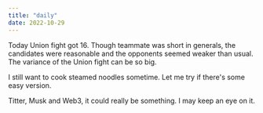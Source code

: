```yaml
---
title: "daily"
date: 2022-10-29
---
```

Today Union fight got 16. Though teammate was short in generals, the candidates were reasonable and the opponents seemed weaker than usual. The variance 
of the Union fight can be so big.

I still want to cook steamed noodles sometime. Let me try if there's some easy version.

Titter, Musk and Web3, it could really be something. I may keep an eye on it.
